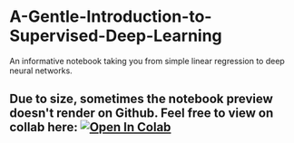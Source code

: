 # A-Gentle-Introduction-to-Supervised-Deep-Learning
An informative notebook taking you from simple linear regression to deep neural networks.

## Due to size, sometimes the notebook preview doesn't render on Github. Feel free to view on collab here: [![Open In Colab](https://colab.research.google.com/assets/colab-badge.svg)](https://colab.research.google.com/drive/1yhluIRR6110Z0IWSCkROdLnrnUHjc0yp)

